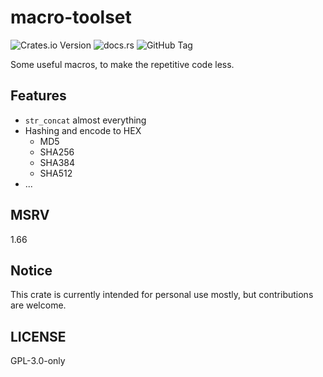 # macro-toolset

![Crates.io Version](https://img.shields.io/crates/v/macro-toolset)
![docs.rs](https://img.shields.io/docsrs/macro-toolset)
![GitHub Tag](https://img.shields.io/github/v/tag/cxw620/macro-toolset)

Some useful macros, to make the repetitive code less.

## Features

- `str_concat` almost everything
- Hashing and encode to HEX
  - MD5
  - SHA256
  - SHA384
  - SHA512
- ...

## MSRV

1.66

## Notice

This crate is currently intended for personal use mostly, but contributions are welcome.

## LICENSE

GPL-3.0-only
